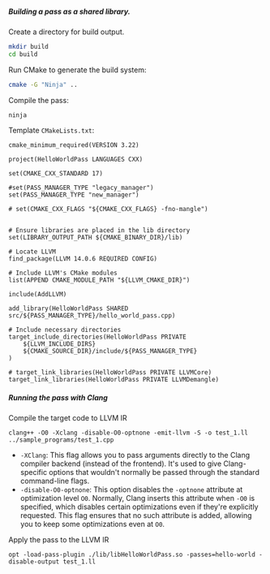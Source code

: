 ##### Building a pass as a shared library.

Create a directory for build output.
```bash
mkdir build
cd build
```

Run CMake to generate the build system:
```bash
cmake -G "Ninja" ..
```

Compile the pass:
```bash
ninja
```

Template `CMakeLists.txt`:
```
cmake_minimum_required(VERSION 3.22)

project(HelloWorldPass LANGUAGES CXX)

set(CMAKE_CXX_STANDARD 17)

#set(PASS_MANAGER_TYPE "legacy_manager")
set(PASS_MANAGER_TYPE "new_manager")

# set(CMAKE_CXX_FLAGS "${CMAKE_CXX_FLAGS} -fno-mangle")


# Ensure libraries are placed in the lib directory
set(LIBRARY_OUTPUT_PATH ${CMAKE_BINARY_DIR}/lib)

# Locate LLVM
find_package(LLVM 14.0.6 REQUIRED CONFIG)

# Include LLVM's CMake modules
list(APPEND CMAKE_MODULE_PATH "${LLVM_CMAKE_DIR}")

include(AddLLVM)

add_library(HelloWorldPass SHARED src/${PASS_MANAGER_TYPE}/hello_world_pass.cpp)

# Include necessary directories
target_include_directories(HelloWorldPass PRIVATE 
    ${LLVM_INCLUDE_DIRS} 
    ${CMAKE_SOURCE_DIR}/include/${PASS_MANAGER_TYPE}
)

# target_link_libraries(HelloWorldPass PRIVATE LLVMCore)
target_link_libraries(HelloWorldPass PRIVATE LLVMDemangle)

```

##### Running the pass with Clang

Compile the target code to LLVM IR
```
clang++ -O0 -Xclang -disable-O0-optnone -emit-llvm -S -o test_1.ll ../sample_programs/test_1.cpp 
```
- `-XClang`: This flag allows you to pass arguments directly to the Clang compiler backend (instead of the frontend). It's used to give Clang-specific options that wouldn't normally be passed through the standard command-line flags.
- `-disable-O0-optnone`: This option disables the `-optnone` attribute at optimization level `O0`. Normally, Clang inserts this attribute when `-O0` is specified, which disables certain optimizations even if they're explicitly requested. This flag ensures that no such attribute is added, allowing you to keep some optimizations even at `O0`.

Apply the pass to the LLVM IR
```
opt -load-pass-plugin ./lib/libHelloWorldPass.so -passes=hello-world -disable-output test_1.ll
```

